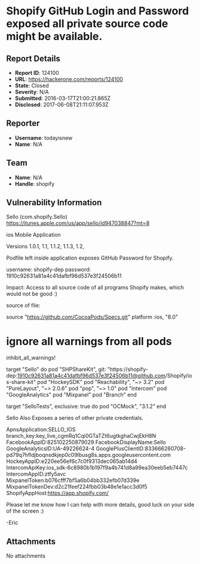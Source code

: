 # Shopify GitHub Login and Password exposed all private source code might be available.

## Report Details
- **Report ID**: 124100
- **URL**: https://hackerone.com/reports/124100
- **State**: Closed
- **Severity**: N/A
- **Submitted**: 2016-03-17T21:00:21.865Z
- **Disclosed**: 2017-06-08T21:11:07.953Z

## Reporter
- **Username**: todayisnew
- **Name**: N/A

## Team
- **Name**: N/A
- **Handle**: shopify

## Vulnerability Information
Sello (com.shopify.Sello)
https://itunes.apple.com/us/app/sello/id947038847?mt=8

ios Mobile Application

Versions 1.0.1, 1.1, 1.1.2, 1.1.3, 1.2, 

Podfile left inside application exposes GitHub Password for Shopify.

username: shopify-dep
password: 1910c92631a81a4c41dafbf96d537e3f24506b11


Impact: Access to all source code of all programs Shopify makes, which would not be good :)

source of file:


source "https://github.com/CocoaPods/Specs.git"
platform :ios, "8.0"

# ignore all warnings from all pods
inhibit_all_warnings!

target "Sello" do
  pod "SHPShareKit", git: "https://shopify-dep:1910c92631a81a4c41dafbf96d537e3f24506b11@github.com/Shopify/ios-share-kit"
  pod "HockeySDK"
  pod "Reachability", "~> 3.2"
  pod "PureLayout", "~> 2.0.6"
  pod "pop", "~> 1.0"
  pod "Intercom"
  pod "GoogleAnalytics"
  pod "Mixpanel"
  pod "Branch"
end

target "SelloTests", exclusive: true do
  pod "OCMock", "3.1.2"
end



Sello Also Exposes a series of other private credentials.


ApnsApplication:SELLO_IOS
branch_key:key_live_cgmRq1Cqi0GTaTZt6ugtkghaCwjEkH8N
FacebookAppID:825102250879029
FacebookDisplayName:Sello
GoogleAnalyticsID:UA-49226624-4
GooglePlusClientID:833666260708-pd79q7hfldjboqnsdkjep0c09lbusg8s.apps.googleusercontent.com
HockeyAppID:e220ee56ef6c7c0f9313dec065ab14d4
IntercomApiKey:ios_sdk-6c8980b1b197f9a4b741d8a99ea30eeb5eb7447c
IntercomAppID:ztfy5avc
MixpanelToken:b076cfff7bf5a6b04bb332efb07d339e
MixpanelTokenDev:d2c21feef224fbb03b48e1e1acc3d0f5
ShopifyAppHost:https://app.shopify.com/


Please let me know how I can help with more details, good luck on your side of the screen :)

-Eric

## Attachments
No attachments
